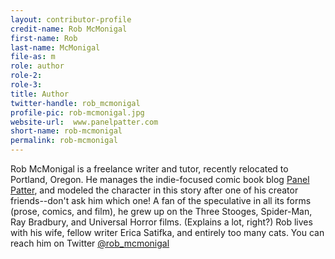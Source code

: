 ```yaml
---
layout: contributor-profile
credit-name: Rob McMonigal
first-name: Rob
last-name: McMonigal
file-as: m
role: author
role-2:
role-3:
title: Author
twitter-handle: rob_mcmonigal
profile-pic: rob-mcmonigal.jpg
website-url:  www.panelpatter.com
short-name: rob-mcmonigal
permalink: rob-mcmonigal
---
```

Rob McMonigal is a freelance writer and tutor, recently relocated to Portland, Oregon. He manages the indie-focused comic book blog [Panel Patter](http://www.panelpatter.com), and modeled the character in this story after one of his creator friends--don't ask him which one! A fan of the speculative in all its forms (prose, comics, and film), he grew up on the Three Stooges, Spider-Man, Ray Bradbury, and Universal Horror films. (Explains a lot, right?) Rob lives with his wife, fellow writer Erica Satifka, and entirely too many cats. You can reach him on Twitter [@rob_mcmonigal](http://www.twitter.com/@rob_mcmonigal)
